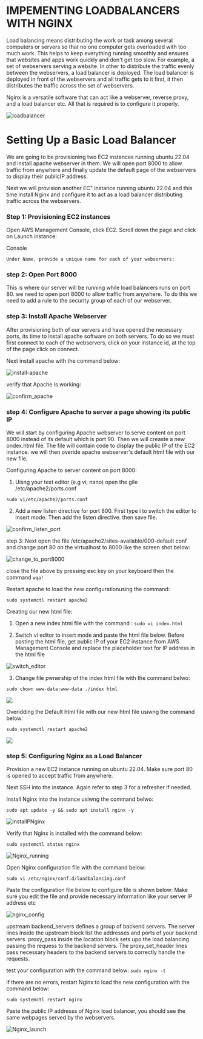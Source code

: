
# IMPEMENTING LOADBALANCERS WITH NGINX
Load balancing means distributing the work or task among several computers or servers so that no one computer gets overloaded with too much work. This helps to keep everything running smoothly and ensures that websites and apps work quickly and don't get too slow. For example, a set of webservers serving a website. In other to distribute the traffic evenly between the webservers, a load balancer is deployed. The load balancer is deployed in front of the webservers and all traffic gets to it first, it then distributes the traffic across the set of webservers. 

Nginx is a versatile software that can act like a webserver, reverse proxy, and a load balancer etc. All that is required is to configure it properly. 

![loadbalancer](./images/loadbalancer_pic.PNG)

# Setting Up a Basic Load Balancer

We are going to be provisioning two EC2 instances running ubuntu 22.04 and install apache webserver in them. We will open port 8000 to allow traffic from anywhere and finally update the default page of the webservers to display their publicIP address.

Next we will provision another EC" instance running ubuntu 22.04 and this time install Nginx and configure it to act as a load balancer distributing traffic across the webservers.

### Step 1: Provisioning EC2 instances

   Open AWS Management Console, click EC2. Scroll down the page and click on Launch instance:

Console

    Under Name, provide a unique name for each of your webservers:

### step 2: Open Port 8000

This is where our server will be running while load balancers runs on port 80. we need to open port 8000 to allow traffic from anywhere. To do this we need to add a rule to the security group of each of our webserver. 

### step 3: Install Apache Webserver

After provisioning both of our servers and have opened the necessary ports, its time to install apache software on both servers. To do so we must first connect to each of the webservers, click on your instance id, at the top of the page click on connect. 

Next install apache with the command below:

![install-apache](./images/install_apache.PNG)

verify that Apache is working:

![confirm_apache](./images/confirm_Apache.PNG)

### step 4: Configure Apache to server a page showing its public IP

We will start by configuring Apache webserver to serve content on port 8000 instead of its default which is port 90. Then we will creaste a new ondex.html file. The file will contain code to display the public IP of the EC2 instance. we will then overide apache webserver's default html file with our new file.

Configuring Apache to server content on port 8000:

1. Uisng your text editor (e.g vi, nano) open the gile /etc/apache2/ports.conf

`sudo vi/etc/apache2/ports.conf`

2. Add a new listen directive for port 800. First type i to switch the editor to insert mode. Then add the listen directive. then save file. 

![confirm_listen_port](./images/configure_listen_port.PNG)


step 3: Next open the file /etc/apache2/sites-available/000-default conf and change port 80 on the virtualhost to 8000 like the screen shot below:

![change_to_port8000](./images/vi_editor_port8000.PNG)

close the file above by pressing esc key on your keyboard then the command `wqa!`

Restart apache to load the new configurationusing the command:

`sudo systemctl restart apache2`

Creating our new html file:

1. Open a new index.html file with the command : `sudo vi index.html`

2. Switch vi editor to insert mode and paste the html file below. Before pasting the html file, get public IP of your EC2 instance from AWS Management Console and replace the placeholder text for IP address in the html file 

![switch_editor](./images/switch_vi-_editor.PNG)

3. Change file pwnership of the index html file with the command belwo:

`sudo chown www-data:www-data ./index html` 

![](./images/vi_editor_port8000.PNG)

Overidding the Default html file with our new html file usiwng the command below:

`sudo systemctl restart apache2`

![](./images/Port_8000_server.PNG)


### step 5: Configuring Nginx as a Load Balancer

Provision a new EC2 instance running on ubuntu 22.04. Make sure port 80 is opened to accept traffic from anywhere. 

Next SSH into the instance. Again refer to step 3 for a refresher if needed.

Install Nginx into the instance usiwng the command belwo:

`sudo apt update -y && sudo apt install nginx -y`

![installPNginx](./images/installing_nginx.PNG)

Verify that Nginx is installed with the command below:

`sudo systemctl status nginx`

![Nginx_running](./images/nginx_running.PNG)

Open Nginx configuration file with the command below:

`sudo vi /etc/nginx/conf.d/loadbalancing.conf`

Paste the configuration file below to configure file is shown below: Make sure you edit the file and provide necessary information like your server IP address etc 

![nginx_config](./images/Nginx_config.PNG)

upstream backend_servers defines a group of backend servers. The server lines inside the upstream block list the addresses and ports of your backend servers. proxy_pass inside the location block sets upo the load balancing passing the requess to the backend servers. The proxy_set_header lines pass necessary headers to the backend servers to correctly handle the requests.

test your configuration with the command below:
`sudo nginx -t`

if there are no errors, restart Nginx to load the new configuration with the command below:

`sudo systemctl restart nginx`

Paste the public IP addresss of Nginx load balancer, you should see the same webpages served by the webservers.


![Nginx_launch](./images/nginx_launch.PNG)



